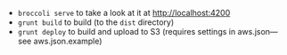 - `broccoli serve` to take a look at it at [http://localhost:4200](http://localhost:4200)
- `grunt build` to build (to the `dist` directory)
- `grunt deploy` to build and upload to S3 (requires settings in aws.json—see aws.json.example)
